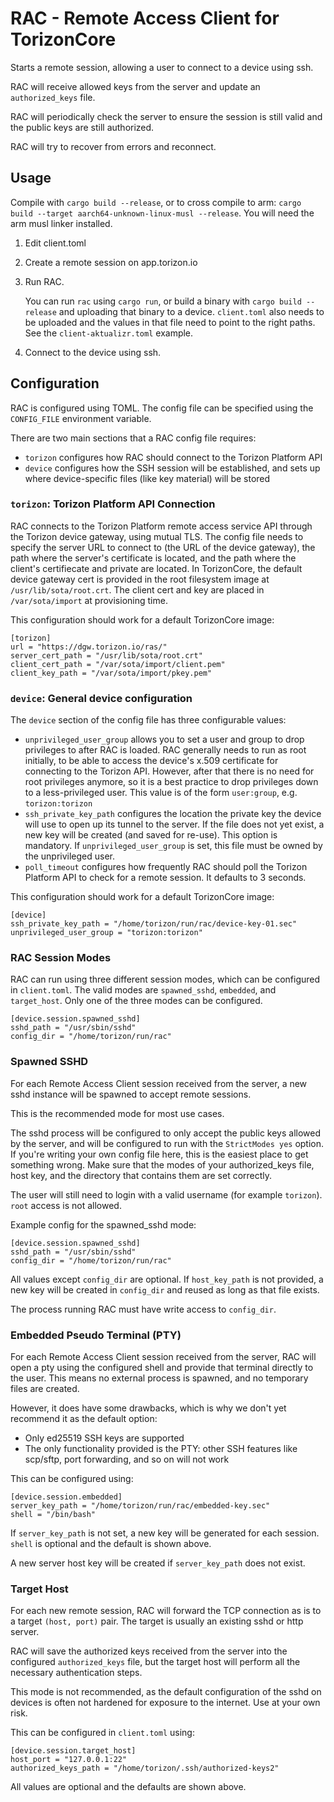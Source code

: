 # RAC - Remote Access Client for TorizonCore

Starts a remote session, allowing a user to connect to a device using ssh.

RAC will receive allowed keys from the server and update an `authorized_keys` file.

RAC will periodically check the server to ensure the session is still
valid and the public keys are still authorized.

RAC will try to recover from errors and reconnect.

## Usage

Compile with `cargo build --release`, or to cross compile to arm: `cargo build --target aarch64-unknown-linux-musl --release`. You will need the arm musl linker installed. 

1. Edit client.toml
   
2. Create a remote session on app.torizon.io
   
3. Run RAC.

   You can run `rac` using `cargo run`, or build a binary with `cargo build --release` and uploading that binary to a device. `client.toml` also needs to be uploaded and the values in that file need to point to the right paths. See the `client-aktualizr.toml` example.

4. Connect to the device using ssh.
    

## Configuration

RAC is configured using TOML. The config file can be specified using the `CONFIG_FILE` environment variable.

There are two main sections that a RAC config file requires: 

* `torizon` configures how RAC should connect to the Torizon Platform API
* `device` configures how the SSH session will be established, and sets up where device-specific files (like key material) will be stored

### `torizon`: Torizon Platform API Connection

RAC connects to the Torizon Platform remote access service API through the Torizon device gateway, using mutual TLS. The config file needs to specify the server URL to connect to (the URL of the device gateway), the path where the server's certificate is located, and the path where the client's certifiecate and private are located. In TorizonCore, the default device gateway cert is provided in the root filesystem image at `/usr/lib/sota/root.crt`. The client cert and key are placed in `/var/sota/import` at provisioning time.

This configuration should work for a default TorizonCore image:

```
[torizon]
url = "https://dgw.torizon.io/ras/"
server_cert_path = "/usr/lib/sota/root.crt"
client_cert_path = "/var/sota/import/client.pem"
client_key_path = "/var/sota/import/pkey.pem"
```

### `device`: General device configuration

The `device` section of the config file has three configurable values:

* `unprivileged_user_group` allows you to set a user and group to drop privileges to after RAC is loaded. RAC generally needs to run as root initially, to be able to access the device's x.509 certificate for connecting to the Torizon API. However, after that there is no need for root privileges anymore, so it is a best practice to drop privileges down to a less-privileged user. This value is of the form `user:group`, e.g. `torizon:torizon`
* `ssh_private_key_path` configures the location the private key the device will use to open up its tunnel to the server. If the file does not yet exist, a new key will be created (and saved for re-use). This option is mandatory. If `unprivileged_user_group` is set, this file must be owned by the unprivileged user.
* `poll_timeout` configures how frequently RAC should poll the Torizon Platform API to check for a remote session. It defaults to 3 seconds.

This configuration should work for a default TorizonCore image:


```
[device]
ssh_private_key_path = "/home/torizon/run/rac/device-key-01.sec"
unprivileged_user_group = "torizon:torizon"
```


### RAC Session Modes

RAC can run using three different session modes, which can be configured in `client.toml`. The valid modes are `spawned_sshd`, `embedded`, and `target_host`. Only one of the three modes can be configured.

```
[device.session.spawned_sshd]
sshd_path = "/usr/sbin/sshd"
config_dir = "/home/torizon/run/rac"
```

### Spawned SSHD

For each Remote Access Client session received from the server, a new sshd instance will be spawned to accept remote sessions.

This is the recommended mode for most use cases.

The sshd process will be configured to only accept the public keys allowed by the server, and will be configured to run with the `StrictModes yes` option. If you're writing your own config file here, this is the easiest place to get something wrong. Make sure that the modes of your authorized_keys file, host key, and the directory that contains them are set correctly.

The user will still need to login with a valid username (for example `torizon`). `root` access is not allowed.

Example config for the spawned_sshd mode:

```
[device.session.spawned_sshd]
sshd_path = "/usr/sbin/sshd"
config_dir = "/home/torizon/run/rac"
```

All values except `config_dir` are optional. If `host_key_path` is not provided, a new key will be created in `config_dir` and reused as long as that file exists.

The process running RAC must have write access to `config_dir`.

### Embedded Pseudo Terminal (PTY)

For each Remote Access Client session received from the server, RAC will open a pty using the configured shell and provide that terminal directly to the user. This means no external process is spawned, and no temporary files are created.

However, it does have some drawbacks, which is why we don't yet recommend it as the default option:

* Only ed25519 SSH keys are supported
* The only functionality provided is the PTY: other SSH features like scp/sftp, port forwarding, and so on will not work

This can be configured using:

```
[device.session.embedded]
server_key_path = "/home/torizon/run/rac/embedded-key.sec"
shell = "/bin/bash"
```

If `server_key_path` is not set, a new key will be generated for each session. `shell` is optional and the default is shown above.

A new server host key will be created if `server_key_path` does not exist.

### Target Host

For each new remote session, RAC will forward the TCP connection as is to a target `(host, port)` pair. The target is usually an existing sshd or http server.

RAC will save the authorized keys received from the server into the configured `authorized_keys` file, but the target host will perform all the necessary authentication steps.

This mode is not recommended, as the default configuration of the sshd on devices is often not hardened for exposure to the internet. Use at your own risk.

This can be configured in `client.toml` using:

```
[device.session.target_host]
host_port = "127.0.0.1:22"
authorized_keys_path = "/home/torizon/.ssh/authorized-keys2" 
```

All values are optional and the defaults are shown above.



